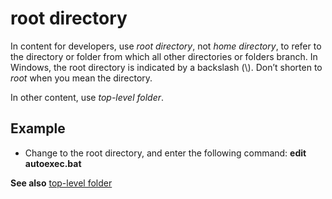 # root directory

In content for developers, use *root directory*, not *home directory*, to refer to the directory or folder from which all other directories or folders branch. In Windows, the root directory is indicated by a backslash (\\). Don’t shorten to *root* when you mean the directory.

In other content, use *top-level folder*.

## Example

- Change to the root directory, and enter the following command: **edit autoexec.bat**

**See also**  [top-level folder](../t/top-level-folder.md)
